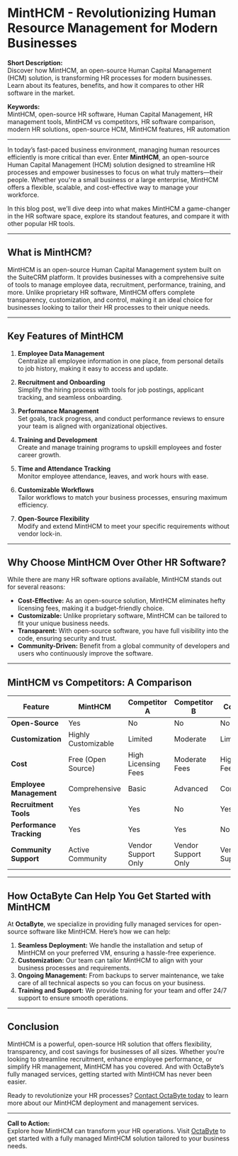 # MintHCM - Revolutionizing Human Resource Management for Modern Businesses

**Short Description:**  
Discover how MintHCM, an open-source Human Capital Management (HCM) solution, is transforming HR processes for modern businesses. Learn about its features, benefits, and how it compares to other HR software in the market.

**Keywords:**  
MintHCM, open-source HR software, Human Capital Management, HR management tools, MintHCM vs competitors, HR software comparison, modern HR solutions, open-source HCM, MintHCM features, HR automation

---

In today’s fast-paced business environment, managing human resources efficiently is more critical than ever. Enter **MintHCM**, an open-source Human Capital Management (HCM) solution designed to streamline HR processes and empower businesses to focus on what truly matters—their people. Whether you're a small business or a large enterprise, MintHCM offers a flexible, scalable, and cost-effective way to manage your workforce.

In this blog post, we’ll dive deep into what makes MintHCM a game-changer in the HR software space, explore its standout features, and compare it with other popular HR tools.

---

## What is MintHCM?

MintHCM is an open-source Human Capital Management system built on the SuiteCRM platform. It provides businesses with a comprehensive suite of tools to manage employee data, recruitment, performance, training, and more. Unlike proprietary HR software, MintHCM offers complete transparency, customization, and control, making it an ideal choice for businesses looking to tailor their HR processes to their unique needs.

---

## Key Features of MintHCM

1. **Employee Data Management**  
   Centralize all employee information in one place, from personal details to job history, making it easy to access and update.

2. **Recruitment and Onboarding**  
   Simplify the hiring process with tools for job postings, applicant tracking, and seamless onboarding.

3. **Performance Management**  
   Set goals, track progress, and conduct performance reviews to ensure your team is aligned with organizational objectives.

4. **Training and Development**  
   Create and manage training programs to upskill employees and foster career growth.

5. **Time and Attendance Tracking**  
   Monitor employee attendance, leaves, and work hours with ease.

6. **Customizable Workflows**  
   Tailor workflows to match your business processes, ensuring maximum efficiency.

7. **Open-Source Flexibility**  
   Modify and extend MintHCM to meet your specific requirements without vendor lock-in.

---

## Why Choose MintHCM Over Other HR Software?

While there are many HR software options available, MintHCM stands out for several reasons:

- **Cost-Effective:** As an open-source solution, MintHCM eliminates hefty licensing fees, making it a budget-friendly choice.
- **Customizable:** Unlike proprietary software, MintHCM can be tailored to fit your unique business needs.
- **Transparent:** With open-source software, you have full visibility into the code, ensuring security and trust.
- **Community-Driven:** Benefit from a global community of developers and users who continuously improve the software.

---

## MintHCM vs Competitors: A Comparison

| Feature                | MintHCM               | Competitor A          | Competitor B          | Competitor C          |
|------------------------|-----------------------|-----------------------|-----------------------|-----------------------|
| **Open-Source**        | Yes                   | No                    | No                    | No                    |
| **Customization**      | Highly Customizable   | Limited               | Moderate              | Limited               |
| **Cost**               | Free (Open Source)    | High Licensing Fees   | Moderate Fees         | High Licensing Fees   |
| **Employee Management**| Comprehensive        | Basic                 | Advanced              | Comprehensive         |
| **Recruitment Tools**  | Yes                   | Yes                   | No                    | Yes                   |
| **Performance Tracking**| Yes                  | Yes                   | Yes                   | No                    |
| **Community Support**  | Active Community      | Vendor Support Only   | Vendor Support Only   | Vendor Support Only   |

---

## How OctaByte Can Help You Get Started with MintHCM

At **OctaByte**, we specialize in providing fully managed services for open-source software like MintHCM. Here’s how we can help:

1. **Seamless Deployment:** We handle the installation and setup of MintHCM on your preferred VM, ensuring a hassle-free experience.
2. **Customization:** Our team can tailor MintHCM to align with your business processes and requirements.
3. **Ongoing Management:** From backups to server maintenance, we take care of all technical aspects so you can focus on your business.
4. **Training and Support:** We provide training for your team and offer 24/7 support to ensure smooth operations.

---

## Conclusion

MintHCM is a powerful, open-source HR solution that offers flexibility, transparency, and cost savings for businesses of all sizes. Whether you’re looking to streamline recruitment, enhance employee performance, or simplify HR management, MintHCM has you covered. And with OctaByte’s fully managed services, getting started with MintHCM has never been easier.

Ready to revolutionize your HR processes? [Contact OctaByte today](https://octabyte.io) to learn more about our MintHCM deployment and management services.

---

**Call to Action:**  
Explore how MintHCM can transform your HR operations. Visit [OctaByte](https://octabyte.io) to get started with a fully managed MintHCM solution tailored to your business needs.